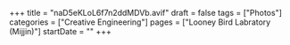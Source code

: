 +++
title = "naD5eKLoL6f7n2ddMDVb.avif"
draft = false
tags = ["Photos"]
categories = ["Creative Engineering"]
pages = ["Looney Bird Labratory (Mijjin)"]
startDate = ""
+++
